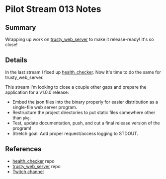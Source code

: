 # Pilot Stream 013 Notes

## Summary

Wrapping up work on [trusty_web_server](https://github.com/conflabermits/trusty_web_server) to make it release-ready! It's so close!

## Details

In the last stream I fixed up [health_checker](https://github.com/conflabermits/health_checker). Now It's time to do the same for trusty_web_server.

This stream I'm looking to close a couple other gaps and prepare the application for a v1.0.0 release:

* Embed the json files into the binary properly for easier distribution as a single-file web server program.
* Restructure the project directories to put static files somewhere other than `pkg`.
* Test, update documentation, push, and cut a final release version of the program!
* Stretch goal: Add proper request/access logging to STDOUT.

## References

* [health_checker](https://github.com/conflabermits/health_checker) repo
* [trusty_web_server](https://github.com/conflabermits/trusty_web_server) repo
* [Twitch channel](https://twitch.tv/conflabermits)
